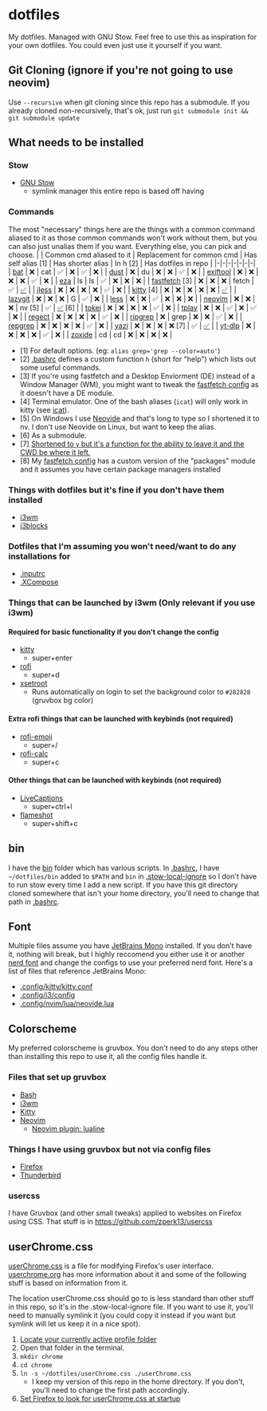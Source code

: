 # dotfiles
My dotfiles. Managed with GNU Stow. Feel free to use this as inspiration for your own dotfiles. You could even just use it yourself if you want.

## Git Cloning (ignore if you're not going to use neovim)
Use `--recursive` when git cloning since this repo has a submodule. If you already cloned non-recursively, that's ok, just run `git submodule init && git submodule update`

## What needs to be installed
### Stow
- [GNU Stow](https://www.gnu.org/software/stow/)
    - symlink manager this entire repo is based off having
### Commands
The most "necessary" things here are the things with a common command aliased to it as those common commands won't work without them, but you can also just unalias them if you want. Everything else, you can pick and choose.
| | Common cmd aliased to it | Replacement for common cmd | Has self alias [1] | Has shorter alias | In h [2] | Has dotfiles in repo |
|-|-|-|-|-|-|-|
| [bat](https://github.com/sharkdp/bat) | ❌ | cat | ✅ | ❌ | ✅ | ❌ |
| [dust](https://github.com/bootandy/dust) | ❌ | du | ❌ | ❌ | ✅ | ❌ |
| [exiftool](https://github.com/exiftool/exiftool) | ❌ | ❌ | ❌ | ❌ | ✅ | ❌ |
| [eza](https://github.com/eza-community/eza) | ls | ls | ✅ | ❌ | ❌ | ❌ |
| [fastfetch](https://github.com/fastfetch-cli/fastfetch) [3] | ❌ | ❌ | ❌ | fetch | ✅ | [✅](.config/fastfetch/config.jsonc) |
| [jless](https://github.com/PaulJuliusMartinez/jless) | ❌ | ❌ | ❌ | ❌ | ✅ | ❌ |
| [kitty](https://github.com/kovidgoyal/kitty) [4] | ❌ | ❌ | ❌ |  ❌ | ❌ | [✅](.config/kitty/kitty.conf) |
| [lazygit](https://github.com/jesseduffield/lazygit) | ❌ | ❌ | ❌ | G | ✅ | ❌ |
| [less](https://en.wikipedia.org/wiki/Less_(Unix)) | ❌ | ❌ | ✅ | ❌ | ❌ | ❌ |
| [neovim](https://github.com/neovim/neovim) | ❌ | ❌ | ❌ | nv [5] |  ✅ | [✅](https://github.com/zperk13/nvim/) [6] |
| [tokei](https://github.com/XAMPPRocky/tokei) | ❌ | ❌ | ❌ | ❌ | ✅ | ❌ |
| [tplay](https://github.com/maxcurzi/tplay) | ❌ | ❌ | ✅ | ❌ | ✅ | ❌ |
| [regect](https://github.com/kloki/regect) | ❌ | ❌ | ❌ | ❌ | ✅ | ❌ |
| [ripgrep](https://github.com/BurntSushi/ripgrep) | ❌ | grep | ❌ | ❌ | ✅ | ❌ |
| [repgrep](https://github.com/acheronfail/repgrep) | ❌ | ❌ | ❌ | ❌ | ✅ | ❌ |
| [yazi](https://github.com/sxyazi/yazi) | ❌ | ❌ | ❌ | ❌ [7] | ✅ | [✅](.config/yazi/yazi.toml) |
| [yt-dlp](https://github.com/yt-dlp/yt-dlp) | ❌ | ❌ | ❌ | ❌ | ✅ | ❌ |
| [zoxide](https://github.com/ajeetdsouza/zoxide) | cd | cd | ❌ | ❌ | ❌ | ❌ |

- [1] For default options. (eg: `alias grep='grep --color=auto'`)
- [2] [.bashrc](.bashrc) defines a custom function `h` (short for "help") which lists out some useful commands.
- [3] If you're using fastfetch and a Desktop Enviorment (DE) instead of a Window Manager (WM), you might want to tweak the [fastfetch config](.config/fastfetch/config.jsonc) as it doesn't have a DE module.
- [4] Terminal emulator. One of the bash aliases (`icat`) will only work in kitty (see [icat](https://sw.kovidgoyal.net/kitty/kittens/icat/)).
- [5] On Windows I use [Neovide](https://github.com/neovide/neovide) and that's long to type so I shortened it to nv. I don't use Neovide on Linux, but want to keep the alias.
- [6] As a submodule.
- [7] [Shortened to `y` but it's a function for the ability to leave it and the CWD be where it left.
](https://yazi-rs.github.io/docs/quick-start#shell-wrapper)
- [8] My [fastfetch config](.config/fastfetch/config.jsonc) has a custom version of the "packages" module and it assumes you have certain package managers installed

### Things with dotfiles but it's fine if you don't have them installed
- [i3wm](https://i3wm.org/)
- [i3blocks](https://github.com/vivien/i3blocks)
### Dotfiles that I'm assuming you won't need/want to do any installations for
- [.inputrc](.inputrc)
- [.XCompose](.XCompose)

### Things that can be launched by i3wm (Only relevant if you use i3wm)
#### Required for basic functionality if you don't change the config
- [kitty](https://github.com/kovidgoyal/kitty)
    - super+enter
- [rofi](https://github.com/davatorium/rofi)
    - super+d
- [xsetroot](https://archlinux.org/packages/extra/x86_64/xorg-xsetroot/)
    - Runs automatically on login to set the background color to `#282828` (gruvbox bg color)
#### Extra rofi things that can be launched with keybinds (not required)
- [rofi-emoji](https://github.com/Mange/rofi-emoji)
    - super+/
- [rofi-calc](https://github.com/svenstaro/rofi-calc)
    - super+c
#### Other things that can be launched with keybinds (not required)
- [LiveCaptions](https://github.com/abb128/LiveCaptions)
    - super+ctrl+l
- [flameshot](https://github.com/flameshot-org/flameshot)
    - super+shift+c

## bin
I have the [bin](bin) folder which has various scripts. In [.bashrc](.bashrc), I have `~/dotfiles/bin` added to `$PATH` and `bin` in [.stow-local-ignore](stow-local-ignore) so I don't have to run stow every time I add a new script. If you have this git directory cloned somewhere that isn't your home directory, you'll need to change that path in [.bashrc](.bashrc).


## Font
Multiple files assume you have [JetBrains Mono](https://www.jetbrains.com/lp/mono/) installed. If you don't have it, nothing will break, but I highly reccomend you either use it or another [nerd font](https://www.nerdfonts.com/) and change the configs to use your preferred nerd font. Here's a list of files that reference JetBrains Mono:
- [.config/kitty/kitty.conf](.config/kitty/kitty.conf)
- [.config/i3/config](.config/i3/config)
- [.config/nvim/lua/neovide.lua](https://github.com/zperk13/nvim/blob/master/lua/neovide.lua)

## Colorscheme
My preferred colorscheme is gruvbox. You don't need to do any steps other than installing this repo to use it, all the config files handle it.
### Files that set up gruvbox
- [Bash](.bashrc)
- [i3wm](.config/i3/config)
- [Kitty](.config/kitty/kitty.conf)
- [Neovim](https://github.com/zperk13/nvim/blob/master/lua/plugins/colorscheme.lua)
    - [Neovim plugin: lualine](https://github.com/zperk13/nvim/blob/master/lua/plugins/lualine.lua)
### Things I have using gruvbox but not via config files
- [Firefox](https://www.mozilla.org/firefox/)
- [Thunderbird](https://www.thunderbird.net)
### usercss
I have Gruvbox (and other small tweaks) applied to websites on Firefox using CSS. That stuff is in https://github.com/zperk13/usercss

## userChrome.css
[userChrome.css](userChrome.css) is a file for modifying Firefox's user interface. [userchrome.org](https://www.userchrome.org/) has more information about it and some of the following stuff is based on information from it.

The location userChrome.css should go to is less standard than other stuff in this repo, so it's in the .stow-local-ignore file. If you want to use it, you'll need to manually symlink it (you could copy it instead if you want but symlink will let us keep it in a nice spot).

1. [Locate your currently active profile folder](https://support.mozilla.org/en-US/kb/profiles-where-firefox-stores-user-data)
2. Open that folder in the terminal.
3. `mkdir chrome`
4. `cd chrome`
5. `ln -s ~/dotfiles/userChrome.css ./userChrome.css`
    - I keep my version of this repo in the home directory. If you don't, you'll need to change the first path accordingly.
6. [Set Firefox to look for userChrome.css at startup](https://www.userchrome.org/how-create-userchrome-css.html#aboutconfig)
